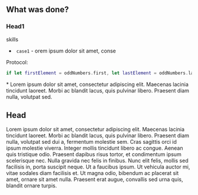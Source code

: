 ## What was done?
### Head1
skills
*  `case1` - orem ipsum dolor sit amet, conse


Protocol:
```Swift
if let firstElement = oddNumbers.first, let lastElement = oddNumbers.last { print(firstElement, lastElement, separator: ", ")}\
```

* Lorem ipsum dolor sit amet, consectetur adipiscing elit. Maecenas lacinia tincidunt laoreet. Morbi ac blandit lacus, quis pulvinar libero. Praesent diam nulla, volutpat sed.

## Head
Lorem ipsum dolor sit amet, consectetur adipiscing elit. Maecenas lacinia tincidunt laoreet. Morbi ac blandit lacus, quis pulvinar libero. Praesent diam nulla, volutpat sed dui a, fermentum molestie sem. Cras sagittis orci id ipsum molestie viverra. Integer mollis tincidunt libero ac congue. Aenean quis tristique odio. Praesent dapibus risus tortor, et condimentum ipsum scelerisque nec. Nulla gravida nec felis in finibus. Nunc elit felis, mollis sed facilisis in, porta suscipit neque. Ut a faucibus ipsum. Ut vehicula auctor mi, vitae sodales diam facilisis et. Ut magna odio, bibendum ac placerat sit amet, ornare sit amet nulla. Praesent erat augue, convallis sed urna quis, blandit ornare turpis.

